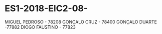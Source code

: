 # ES1-2018-EIC2-08-

MIGUEL PEDROSO - 78208
GONÇALO CRUZ - 78400
GONÇALO DUARTE -77882
DIOGO FAUSTINO - 77823 

